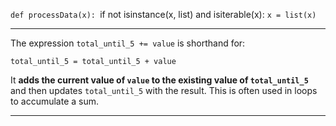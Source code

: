 
`def processData(x):
	`if not isinstance(x, list) and isiterable(x):
	`x = list(x)`

---

The expression `total_until_5 += value` is shorthand for:

`total_until_5 = total_until_5 + value`

It **adds the current value of `value` to the existing value of `total_until_5`** and then updates `total_until_5` with the result. This is often used in loops to accumulate a sum.


--- 
